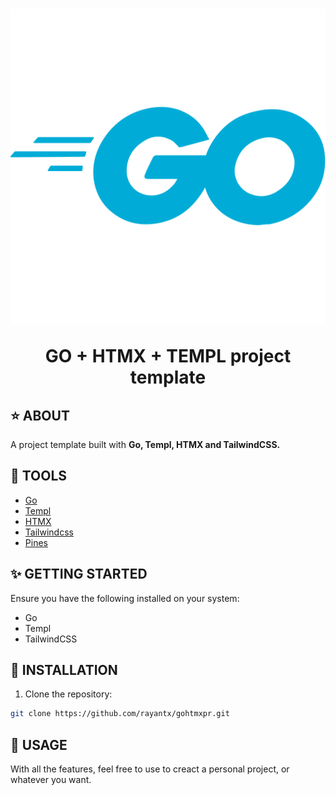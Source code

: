 <h1 align="center">
    <img src="readme/golang_logo.webp">
    <p>GO + HTMX + TEMPL project template</p>
</h1>

## ⭐ ABOUT

A project template built with **Go, Templ, HTMX and TailwindCSS.**

## 🔨 TOOLS

- [Go](https://go.dev/)
- [Templ](https://templ.guide/)
- [HTMX](https://htmx.org/)
- [Tailwindcss](https://tailwindcss.com/)
- [Pines](https://devdojo.com/pines)

## ✨ GETTING STARTED

Ensure you have the following installed on your system:

- Go
- Templ
- TailwindCSS

## 🔧 INSTALLATION

1. Clone the repository:

```bash
git clone https://github.com/rayantx/gohtmxpr.git
```

## 🎡 USAGE

With all the features, feel free to use to creact a personal project, or whatever you want.
